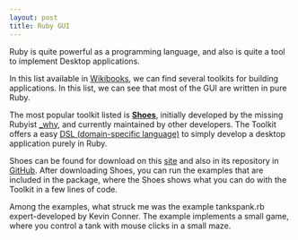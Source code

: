 ```yaml
---
layout: post
title: Ruby GUI
---
```


Ruby is quite powerful as a programming language, and also is quite a tool to implement Desktop applications.

In this list available in [Wikibooks](http://en.wikibooks.org/wiki/Ruby_Programming/GUI_Toolkit_Modules), we can find several toolkits for building applications. In this list, we can see that most of the GUI are written in pure Ruby.

The most popular toolkit listed is [**Shoes**](https://github.com/shoes/shoes), initially developed by the missing Rubyist [_why](http://en.wikipedia.org/wiki/Why_the_lucky_stiff), and currently maintained by other developers. The Toolkit offers a easy [DSL (domain-specific language)](http://en.wikipedia.org/wiki/Domain-specific_language) to simply develop a desktop application purely in Ruby.

Shoes can be found for download on this [site](http://shoesrb.com/) and also in its repository in [GitHub](https://github.com/shoes/shoes). After downloading Shoes, you can run the examples that are included in the package, where the Shoes shows what you can do with the Toolkit in a few lines of code.

Among the examples, what struck me was the example tankspank.rb expert-developed by Kevin Conner. The example implements a small game, where you control a tank with mouse clicks in a small maze.